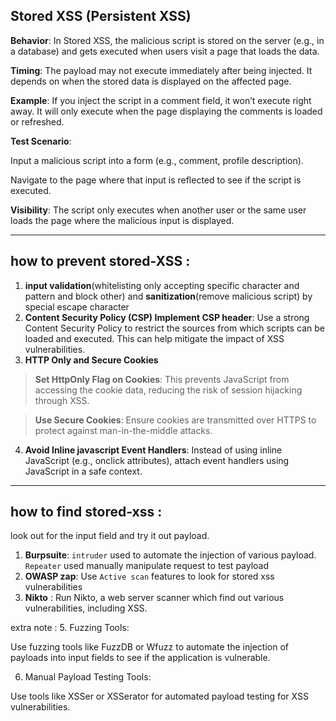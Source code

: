 ## Stored XSS (Persistent XSS)

**Behavior**: In Stored XSS, the malicious script is stored on the server (e.g., in a database) and gets executed when users visit a page that loads the data.

**Timing**: The payload may not execute immediately after being injected. It depends on when the stored data is displayed on the affected page.

**Example**: If you inject the script in a comment field, it won’t execute right away. It will only execute when the page displaying the comments is loaded or refreshed.


**Test Scenario**:

Input a malicious script into a form (e.g., comment, profile description).

Navigate to the page where that input is reflected to see if the script is executed.

**Visibility**: The script only executes when another user or the same user loads the page where the malicious input is displayed.

---
## how to prevent stored-XSS :

1) **input validation**(whitelisting only accepting specific character and pattern and block other) and **sanitization**(remove malicious script) by special escape character
2) **Content Security Policy (CSP) Implement CSP header**: Use a strong Content Security Policy to restrict the sources from which scripts can be loaded and executed. This can help mitigate the impact of XSS vulnerabilities.
3) **HTTP Only and Secure Cookies**

>**Set HttpOnly Flag on Cookies**: This prevents JavaScript from accessing the cookie data, reducing the risk of session hijacking through XSS.

>**Use Secure Cookies**: Ensure cookies are transmitted over HTTPS to protect against man-in-the-middle attacks.

4) **Avoid Inline javascript Event Handlers**: Instead of using inline JavaScript (e.g., onclick attributes), attach event handlers using JavaScript in a safe context.

---
## how to find stored-xss :

look out for the input field and try it out payload.

1) **Burpsuite**: `intruder` used to automate the injection of various payload. `Repeater` used manually manipulate request to test payload
2) **OWASP zap**: Use `Active scan` features to look for stored xss vulnerabilities
3) **Nikto** : Run Nikto, a web server scanner which find out various vulnerabilities, including XSS.





extra note  :
5. Fuzzing Tools:

Use fuzzing tools like FuzzDB or Wfuzz to automate the injection of payloads into input fields to see if the application is vulnerable.

6. Manual Payload Testing Tools:

Use tools like XSSer or XSSerator for automated payload testing for XSS vulnerabilities.





 
